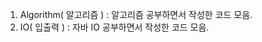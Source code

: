1. Algorithm( 알고리즘 )     : 알고리즘 공부하면서 작성한 코드 모음.
2. IO( 입출력 )              : 자바 IO 공부하면서 작성한 코드 모음.
 
 
